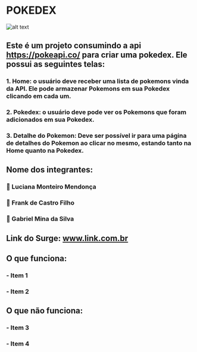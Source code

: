 # POKEDEX
![alt text](https://www.einerd.com.br/wp-content/uploads/2020/01/ash-pokemon-e1580132488300.jpeg
)

## Este é um projeto consumindo a api **https://pokeapi.co/** para criar uma pokedex. Ele possui as seguintes telas:
### 1. **Home:** o usuário deve receber uma lista de pokemons vinda da API. Ele pode armazenar Pokemons em sua Pokedex clicando em cada um.
### 2. **Pokedex:** o usuário deve pode ver os Pokemons que foram adicionados em sua Pokedex. 
### 3. **Detalhe do Pokemon:** Deve ser possível ir para uma página de detalhes do Pokemon ao clicar no mesmo, estando tanto na Home quanto na Pokedex.

## Nome dos integrantes: 
### :construction_worker: Luciana Monteiro Mendonça
### :construction_worker: Frank de Castro Filho
### :construction_worker: Gabriel Mina da Silva

## Link do Surge: www.link.com.br

## O que funciona:
### - Item 1
### - Item 2

## O que não funciona: 
### - Item 3
### - Item 4

